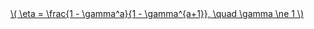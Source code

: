 <a href="/eco2_guide_center/1.%20ECO2%20Logic%20Guide/Hee1_Equation_List.html" class="equation-link" target="_blank" rel="noopener noreferrer">
  \( \eta = \frac{1 - \gamma^a}{1 - \gamma^{a+1}}, \quad \gamma \ne 1 \) 
</a>
